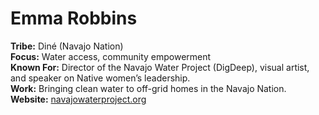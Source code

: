 # Emma Robbins
**Tribe:** Diné (Navajo Nation)  
**Focus:** Water access, community empowerment  
**Known For:** Director of the Navajo Water Project (DigDeep), visual artist, and speaker on Native women’s leadership.  
**Work:** Bringing clean water to off-grid homes in the Navajo Nation.  
**Website:** [navajowaterproject.org](https://www.navajowaterproject.org)